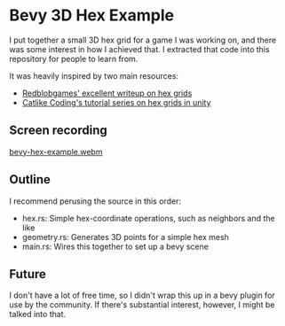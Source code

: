 # Bevy 3D Hex Example

I put together a small 3D hex grid for a game I was working on, and there was some interest in how I achieved that.  I extracted that code into this repository for people to learn from.

It was heavily inspired by two main resources:
 - [Redblobgames' excellent writeup on hex grids](https://www.redblobgames.com/grids/hexagons/#map-storage)
 - [Catlike Coding's tutorial series on hex grids in unity](https://catlikecoding.com/unity/tutorials/hex-map/)

## Screen recording

[bevy-hex-example.webm](https://github.com/kolbma/bevy-hex-example/assets/5228369/98a46f67-465f-4508-ad0a-4570eab237fe)

## Outline

I recommend perusing the source in this order:

 - hex.rs: Simple hex-coordinate operations, such as neighbors and the like
 - geometry.rs: Generates 3D points for a simple hex mesh
 - main.rs: Wires this together to set up a bevy scene 

## Future

I don't have a lot of free time, so I didn't wrap this up in a bevy plugin for use by the community.  If there's substantial interest, however, I might be talked into that.
